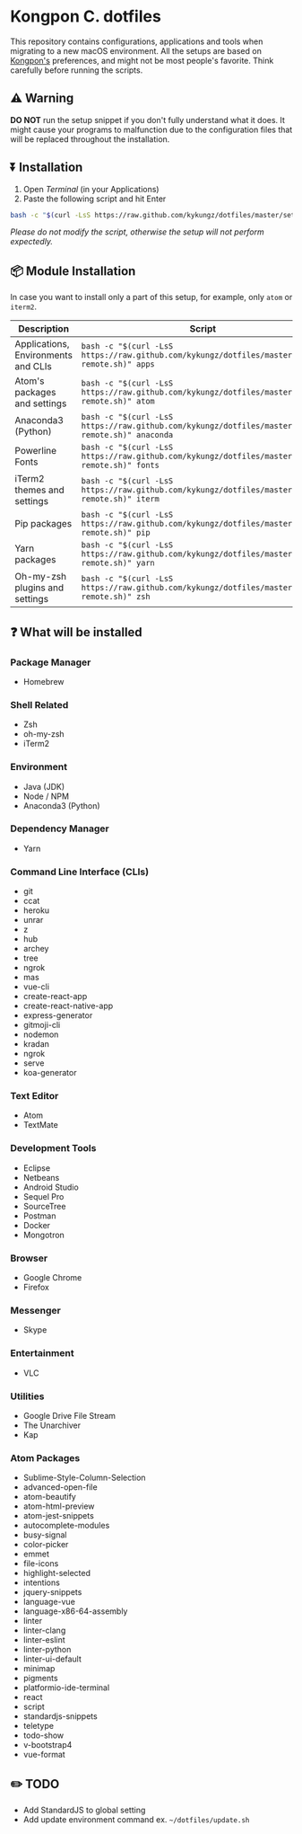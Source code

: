 # Kongpon C. dotfiles
This repository contains configurations, applications and tools when migrating to a new macOS environment. All the setups are based on [Kongpon's](https://github.com/kykungz) preferences, and might not be most people's favorite. Think carefully before running the scripts.

## ⚠️ Warning
**DO NOT** run the setup snippet if you don't fully understand what it does. It might cause your programs to malfunction due to the configuration files that will be replaced throughout the installation.

## ⏬ Installation
1. Open *Terminal* (in your Applications)
2. Paste the following script and hit Enter
```bash
bash -c "$(curl -LsS https://raw.github.com/kykungz/dotfiles/master/setup-remote.sh)"
```
*Please do not modify the script, otherwise the setup will not perform expectedly.*

## 📦 Module Installation
In case you want to install only a part of this setup, for example, only `atom` or `iterm2`.

| Description | Script |
|-|-|
| Applications, Environments and CLIs | `bash -c "$(curl -LsS https://raw.github.com/kykungz/dotfiles/master/setup-remote.sh)" apps`
| Atom's packages and settings | `bash -c "$(curl -LsS https://raw.github.com/kykungz/dotfiles/master/setup-remote.sh)" atom`
| Anaconda3 (Python) | `bash -c "$(curl -LsS https://raw.github.com/kykungz/dotfiles/master/setup-remote.sh)" anaconda`
| Powerline Fonts | `bash -c "$(curl -LsS https://raw.github.com/kykungz/dotfiles/master/setup-remote.sh)" fonts`
| iTerm2 themes and settings | `bash -c "$(curl -LsS https://raw.github.com/kykungz/dotfiles/master/setup-remote.sh)" iterm`
| Pip packages | `bash -c "$(curl -LsS https://raw.github.com/kykungz/dotfiles/master/setup-remote.sh)" pip`
| Yarn packages | `bash -c "$(curl -LsS https://raw.github.com/kykungz/dotfiles/master/setup-remote.sh)" yarn`
| Oh-my-zsh plugins and settings | `bash -c "$(curl -LsS https://raw.github.com/kykungz/dotfiles/master/setup-remote.sh)" zsh`

## ❓ What will be installed
### Package Manager
- Homebrew

### Shell Related
- Zsh
- oh-my-zsh
- iTerm2

### Environment
- Java (JDK)
- Node / NPM
- Anaconda3 (Python)

### Dependency Manager
- Yarn

### Command Line Interface (CLIs)
- git
- ccat
- heroku
- unrar
- z
- hub
- archey
- tree
- ngrok
- mas
- vue-cli
- create-react-app
- create-react-native-app
- express-generator
- gitmoji-cli
- nodemon
- kradan
- ngrok
- serve
- koa-generator

### Text Editor
- Atom
- TextMate

### Development Tools
- Eclipse
- Netbeans
- Android Studio
- Sequel Pro
- SourceTree
- Postman
- Docker
- Mongotron

### Browser
- Google Chrome
- Firefox

### Messenger
- Skype

### Entertainment
- VLC

### Utilities
- Google Drive File Stream
- The Unarchiver
- Kap

### Atom Packages
- Sublime-Style-Column-Selection
- advanced-open-file
- atom-beautify
- atom-html-preview
- atom-jest-snippets
- autocomplete-modules
- busy-signal
- color-picker
- emmet
- file-icons
- highlight-selected
- intentions
- jquery-snippets
- language-vue
- language-x86-64-assembly
- linter
- linter-clang
- linter-eslint
- linter-python
- linter-ui-default
- minimap
- pigments
- platformio-ide-terminal
- react
- script
- standardjs-snippets
- teletype
- todo-show
- v-bootstrap4
- vue-format

## ✏️ TODO
- Add StandardJS to global setting
- Add update environment command ex. `~/dotfiles/update.sh`
